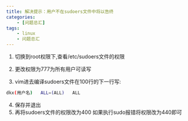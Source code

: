 ```yaml
---
title: 解决提示：用户不在sudoers文件中将以告终
categories:
    - [问题总汇]
tags:
    - linux
    - 问题总汇
---
```


1.  切换到root权限下,查看/etc/sudoers文件的权限

2.  更改权限为777为所有用户可读写
3.  vim进去编译sudoers文件在100行的下一行写:

```bash
dkx(用户名)   ALL=(ALL)   ALL
```

4.  保存并退出
5.  再将sudoers文件的权限改为400 如果执行sudo报错将权限改为440即可
